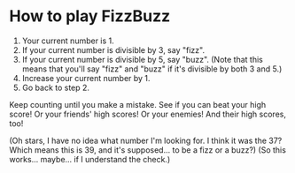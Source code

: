 # How to play FizzBuzz

1. Your current number is 1.
2. If your current number is divisible by 3, say "fizz".
3. If your current number is divisible by 5, say "buzz".
   (Note that this means that you'll say "fizz" and "buzz" if it's divisible by both 3 and 5.)
4. Increase your current number by 1.
5. Go back to step 2.

Keep counting until you make a mistake. See if you can beat your high score! Or your friends' high scores! Or your enemies! And their high scores, too!

(Oh stars, I have no idea what number I'm looking for. I think it was the 37? Which means this is 39, and it's supposed... to be a fizz or a buzz?)
(So this works... maybe... if I understand the check.)
